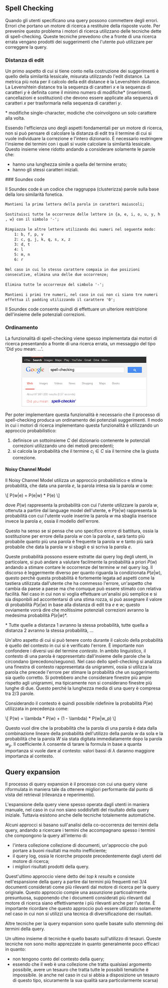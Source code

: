 ## Spell Checking

Quando gli utenti specificano una query possono commettere degli errori. Errori che portano un motore di ricerca a restituire della risposte vuote. Per prevenire questo problema i motori di ricerca utilizzano delle tecniche dette di spell-checking. Queste tecniche prevedono che a fronte di una ricerca errata vengano prodotti dei suggerimenti che l'utente può utilizzare per correggere la query.

### Distanza di edit

Un primo aspetto di cui si tiene conto nella costruzione dei suggerimenti è quello della similarità lessicale, misurata utilizzando l'edit distance. La metrica più nota per il calcolo della edit distance è la Levenshtein distance. La Levenshtein distance tra la sequenza di caratteri $x$ e la sequenza di caratteri $y$ è definita come il minimo numero di modifiche* (inserimenti, cancellazioni e sostituzioni) che devono essere applicate alla sequenza di caratteri $x$ per trasformarla nella sequenza di caratteri $y$.

\* modifiche single-character, modiche che coinvolgono un solo carattere alla volta.

Essendo l'efficienza uno degli aspetti fondamentali per un motore di ricerca, non si può pensare di calcolare la distanza di edit tra il termine di cui si vuole individuare la correzione e l'intero dizionario. È necessario restringere l'insieme dei termini con i quali si vuole calcolare la similarità lessicale. Questo insieme viene ridotto andando a considerare solamente le parole che:

- hanno una lunghezza simile a quella del termine errato;
- hanno gli stessi caratteri iniziali.

### Soundex code

Il Soundex code è un codice che raggruppa (clusterizza) parole sulla base della loro similarità fonetica.

```
Mantieni la prima lettera della parola in caratteri maiuscoli;

Sostituisci tutte le occorrenze delle lettere in {a, e, i, o, u, y, h , w} con il simbolo '-';

Rimpiazza le altre lettere utilizando dei numeri nel seguente modo:
    1: b, f, p, v
    2: c, g, j, k, q, s, x, z
    3: d, t
    4: l
    5: m, n
    6: r

Nel caso in cui lo stesso carattere compaia in due posizioni consecutive, elimina una delle due occorrenze;

Elimina tutte le occorrenze del simbolo '-';

Mantieni i primi tre numeri, nel caso in cui non ci siano tre numeri effettua il padding utilizzando il carattere '0';
```

Il Soundex code consente quindi di effettuare un ulteriore restrizione dell'insieme delle potenziali correzioni.

### Ordinamento

La funzionalità di spell-checking viene spesso implementata dai motori di ricerca presentando a fronte di una ricerca errata, un messaggio del tipo 'Did you mean: ...'.

<div style="text-align:center">
	<img src="../resources/did-you-mean.png" />
</div>

Per poter implementare questa funzionalità è necessario che il processo di spell-checking produca un ordinamento dei potenziali suggerimenti. Il modo in cui i motori di ricerca implementano questa funzionalità è utilizzando un approccio probabilistico:

1. definisce un sottoinsieme $C$ del dizionario contenente le potenziali correzioni utilizzando uno dei metodi precedenti;
2. si calcola la probabilità che il termine $c_i \in C$ sia il termine che la giusta correzione.

#### Noisy Channel Model

Il Noisy Channel Model utilizza un approccio probabilistico e stima la probabilità, che data una parola $e$, la parola intesa sia la parola $w$ come:

\\\[
  P(w|e) = P(e|w) * P(e)
\\\]

dove $P(w)$ rappresenta la probabilità con cui l'utente utilizzare la parola $w$, ottenuta a partire dal language model dell'utente, e P(e|w) rappresenta la probabilità con cui l'utente vuole inserire la parola $w$ ma sbaglia inserisce invece la parola $e$, ossia il modello dell'errore.

Questo ha senso se si pensa che uno specifico errore di battitura, ossia la sostituzione per errore della parola $w$ con la parola $e$, sarà tanto più probabile quanto più una parola è frequente la parola $w$ e tanto più sarà probabile che data la parola $w$ si sbagli e si scriva la parola $e$.

Queste probabilità possono essere estratte dai query log degli utenti, in particolare, si può andare a valutare facilmente la probabilità a priori $P(w)$ andando a stimare contare le occorrenze del termine $w$ nel query log. Il discorso è leggermente diverso per quanto riguarda la condizionata $P(e|w)$, questo perchè questa probabilità è fortemente legata ad aspetti come la tastiera utilizzata dall'utente che ha commesso l'errore, un'aspetto che cambia da paese a paese ma che comuque può essere stimato con relativa facilità. Nel caso in cui non si voglia effettuare un'analisi più semplice e si sia disponbili ad accontentarsi di una stima rozza, si può assegnare il valore di probabilità $P(e|w)$ in base alla distanza di edit tra $e$ e $w$; questo ovviamente vorrà dire che moltissime potenziali correzioni avranno la medesima probabilità $P(e|w)$*.

\* Tutte quelle a distanza 1 avranno la stessa probabilità, tutte quella a distanza 2 avranno la stessa probabilità, ...

Un'altro aspetto di cui si può tenere conto durante il calcolo della probabilità è quello del contesto in cui si è verificato l'errore. È importante non confondere i diversi usi del termine *contesto*. In ambito linguistico, il contesto di una parola è rappresentato dall'insieme delle parole che la circondano (precedono/seguono). Nel caso dello spell-checking si analizza una finestra di contesto rappresentata da unigrammi, ossia si utilizza la parola che precede l'errore per stimare la probabilità che un suggerimento sia quello corretto. Si potrebbero anche considerare finestre più ampie rispetto agli unigrammi, ma tipicamente non si considerano finestre più lunghe di due. Questo perchè la lunghezza media di una query è compresa tra 2/3 parole.

Considerando il contesto è quindi possibile ridefinire la probabilità $P(w)$ utilizzata in precedenza come:

\\\[
  P(w) = \lambda * P(w) + (1 - \lambda) * P(w|w_p)
\\\]

Questo vuol dire che la probabilità che la parola di una parola è data dalla combinazione lineare della probabilità dell'utilizzo della parola $w$ da sola e la probabilità che la parola $W$ sia stata digitata immediatamente dopo la parola $w_p$. Il coefficiente $\lambda$ consente di tarare la formula in base a quanta importanza si vuole dare al contesto: valori bassi di $\lambda$ daranno maggiore importanza al contesto.

## Query expansion

Il processo di query expansion è il processo con cui una query viene riformulata in maniera tale da ottenere migliori performante dal punto di vista del retrieval (rilevanza e reperimento).

L'espansione della query viene spesso operata dagli utenti in maniera manuale, nel caso in cui non siano soddisfatti del risultato della query iniziale. Tuttavia esistono anche delle tecniche totalemente automatiche.



Alcuni approcci si basano sull'analisi della co-occorrenza dei termini della query, andando a ricercare i termini che accompagnano spesso i termini che compongono la query all'interno di:

- l'intera collezione collezione di documenti, un'approccio che può portare a buoni risultati ma molto inefficiente;
- il query log, ossia le ricerche proposte precedentemente dagli utenti del motore di ricerca;
- i migliori risultati prodotti della query.

Quest'ultimo approccio viene detto dei *top k results* e consiste nell'espansione della query a partire dai termini più frequenti nei 3/4 documenti considerati come più rilevanti dal motore di ricerca per la query originale. Questo approccio compie una assunzione particoalrmente presuntuosa, supponendo che i documenti considerati più rilevanti dal motore di ricerca siano effettivamente i più rilevanti anche per l'utente. È importante ricordare che questo approccio può essere utilizzato solamente nel caso in cui non si utilizzi una tecnica di diversificazione dei risultati.

Altre tecniche per la query expansion sono quelle basate sullo stemming dei termini della query.

Un ultimo insieme di tecniche è quello basato sull'utilizzo di tesauri. Queste tecniche non sono molto apprezzate in quanto generalmente poco efficaci in quanto:

- non tengono conto del contesto della query;
- essendo che il web è una collezione che tratta qualsiasi argomento possibile, avere un tesauro che tratta tutte le possibili tematiche è impossibile. (e anche nel caso in cui si abbia a disposizione un tesauro di questo tipo, sicuramente la sua qualità sara particolarmente scarsa)
